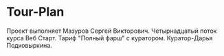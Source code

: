 # Tour-Plan

Проект выполняет Мазуров Сергей Викторович. Четырнадцатый поток курса Веб Старт. Тариф "Полный фарш" с куратором. Куратор-Дарья Подковыркина.
